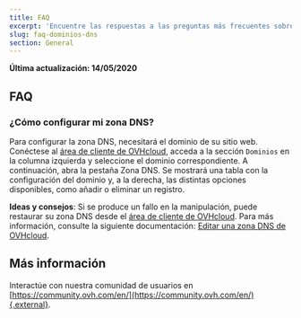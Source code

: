 ```yaml
---
title: FAQ
excerpt: 'Encuentre las respuestas a las preguntas más frecuentes sobre dominios y DNS'
slug: faq-dominios-dns
section: General
---
```


**Última actualización: 14/05/2020**

## FAQ

### ¿Cómo configurar mi zona DNS? 

Para configurar la zona DNS, necesitará el dominio de su sitio web. Conéctese al [área de cliente de OVHcloud](https://ca.ovh.com/auth/?action=gotomanager), acceda a la sección `Dominios` en la columna izquierda y seleccione el dominio correspondiente. A continuación, abra la pestaña Zona DNS. Se mostrará una tabla con la configuración del dominio y, a la derecha, las distintas opciones disponibles, como añadir o eliminar un registro. 

**Ideas y consejos**: Si se produce un fallo en la manipulación, puede restaurar su zona DNS desde el [área de cliente de OVHcloud](https://ca.ovh.com/auth/?action=gotomanager). Para más información, consulte la siguiente documentación: [Editar una zona DNS de OVHcloud](../web_hosting_como_editar_mi_zona_dns).

## Más información

Interactúe con nuestra comunidad de usuarios en [https://community.ovh.com/en/](https://community.ovh.com/en/){.external}.
